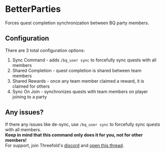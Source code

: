 # BetterParties
Forces quest completion synchronization between BQ party members.

## Configuration
There are 3 total configuration options:
1) Sync Command - adds `/bq_user sync` to forcefully sync quests with all members
2) Shared Completion - quest completion is shared between team members
3) Shared Rewards - once any team member claimed a reward, it is claimed for others
4) Sync On Join - synchronizes quests with team members on player joining to a party

## Any issues?
If there any issues like de-sync, use `/bq_user sync` to forcefully sync quests with all members. \
**Keep in mind that this command only does it for you, not for other members!** \
For support, join Threefold's [discord](https://discord.gg/7FUfvnRn) and [open this thread](https://discord.com/channels/889188946934923325/1106973556505595944).